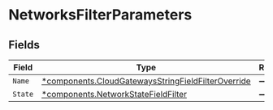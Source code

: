 # NetworksFilterParameters


## Fields

| Field                                                                                                                   | Type                                                                                                                    | Required                                                                                                                | Description                                                                                                             |
| ----------------------------------------------------------------------------------------------------------------------- | ----------------------------------------------------------------------------------------------------------------------- | ----------------------------------------------------------------------------------------------------------------------- | ----------------------------------------------------------------------------------------------------------------------- |
| `Name`                                                                                                                  | [*components.CloudGatewaysStringFieldFilterOverride](../../models/components/cloudgatewaysstringfieldfilteroverride.md) | :heavy_minus_sign:                                                                                                      | N/A                                                                                                                     |
| `State`                                                                                                                 | [*components.NetworkStateFieldFilter](../../models/components/networkstatefieldfilter.md)                               | :heavy_minus_sign:                                                                                                      | N/A                                                                                                                     |
